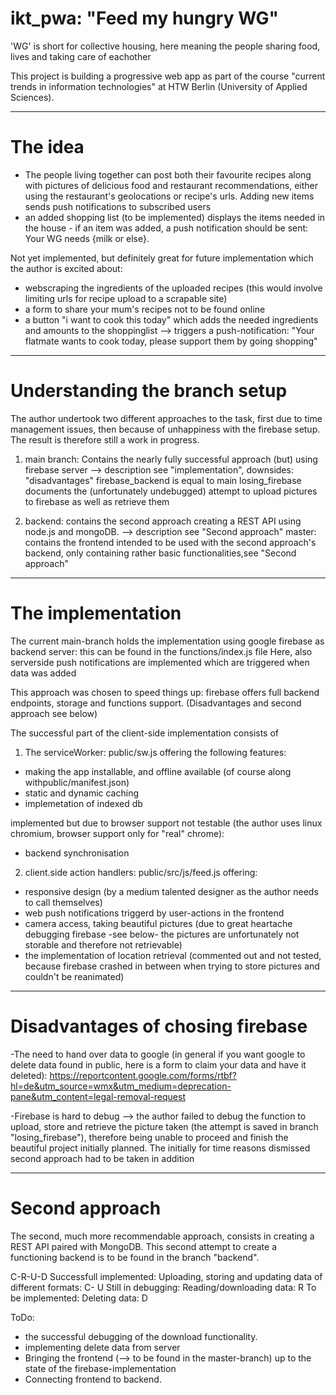 # ikt_pwa: "Feed my hungry WG" 
'WG' is short for collective housing, here meaning the people sharing food, lives and taking care of eachother

This project is building a progressive web app as part of the course "current trends in information technologies" at HTW Berlin (University of Applied Sciences). 
_________________

# The idea

- The people living together can post both their favourite recipes along with pictures of delicious food and restaurant recommendations, either using the restaurant's geolocations or recipe's urls. Adding new items sends push notifications to subscribed users
- an added shopping list (to be implemented) displays the items needed in the house - if an item was added, a push notification should be sent: Your WG needs {milk or else}.

Not yet implemented, but definitely great for future implementation which the author is excited about: 
- webscraping the ingredients of the uploaded recipes (this would involve limiting urls for recipe upload to a scrapable site)
- a form to share your mum's recipes not to be found online
- a button "i want to cook this today" which adds the needed ingredients and amounts to the shoppinglist 
  --> triggers a push-notification: "Your flatmate wants to cook today, please support them by going shopping"
___________________________________

# Understanding the branch setup

The author undertook two different approaches to the task, first due to time management issues, then because of unhappiness with the firebase setup. The result is therefore still a work in progress.

1) main branch: Contains the nearly fully successful approach (but) using firebase server --> description see "implementation", downsides: "disadvantages"
     firebase_backend is equal to main
     losing_firebase documents the (unfortunately undebugged) attempt to upload pictures to firebase as well as retrieve them

2) backend: contains the second approach creating a REST API using node.js and mongoDB. --> description see "Second approach"
   master: contains the frontend intended to be used with the second approach's backend, only containing rather basic functionalities,see "Second approach"
                     
_________________________

# The implementation

The current main-branch holds the implementation using google firebase as backend server: this can be found in the functions/index.js file
Here, also serverside push notifications are implemented which are triggered when data was added

This approach was chosen to speed things up: firebase offers full backend endpoints, storage and functions support. (Disadvantages and second approach see below)

The successful part of the client-side implementation consists of 
1. The serviceWorker: public/sw.js 
offering the following features:
- making the app installable, and offline available (of course along withpublic/manifest.json)
- static and dynamic caching 
- implemetation of indexed db

implemented but due to browser support not testable (the author uses linux chromium, browser support only for "real" chrome):
- backend synchronisation

2. client.side action handlers: public/src/js/feed.js
offering:
- responsive design (by a medium talented designer as the author needs to call themselves)
- web push notifications triggerd by user-actions in the frontend
- camera access, taking beautiful pictures 
  (due to great heartache debugging firebase -see below- the pictures are unfortunately not storable and therefore not retrievable)
- the implementation of location retrieval 
  (commented out and not tested, because firebase crashed in between when trying to store pictures and couldn't be reanimated)

__________________________________________

# Disadvantages of chosing firebase

-The need to hand over data to google
(in general if you want google to delete data found in public, here is a form to claim your data and have it deleted): 
https://reportcontent.google.com/forms/rtbf?hl=de&utm_source=wmx&utm_medium=deprecation-pane&utm_content=legal-removal-request
               
-Firebase is hard to debug
--> the author failed to debug the function to upload, store and retrieve the picture taken (the attempt is saved in branch "losing_firebase"), therefore being unable to proceed and finish the beautiful project initially planned. 
The initially for time reasons dismissed second approach had to be taken in addition

____________________________________________

# Second approach

The second, much more recommendable approach, consists in creating a REST API paired with MongoDB.
This second attempt to create a functioning backend is to be found in the branch "backend". 

C-R-U-D
Successfull implemented:
Uploading, storing and updating data of different formats: C- U
Still in debugging: Reading/downloading data: R
To be implemented: Deleting data: D

ToDo:
- the successful debugging of the download functionality. 
- implementing delete data from server
- Bringing the frontend (--> to be found in the master-branch) up to the state of the firebase-implementation
- Connecting frontend to backend.
